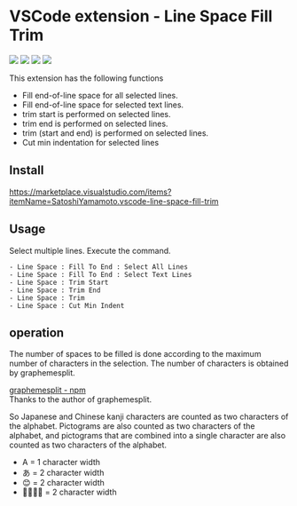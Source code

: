 # VSCode extension - Line Space Fill Trim

[![](https://vsmarketplacebadges.dev/version-short/SatoshiYamamoto.vscode-line-space-fill-trim.png)](https://marketplace.visualstudio.com/items?itemName=SatoshiYamamoto.vscode-line-space-fill-trim)
[![](https://vsmarketplacebadges.dev/installs-short/SatoshiYamamoto.vscode-line-space-fill-trim.png)](https://marketplace.visualstudio.com/items?itemName=SatoshiYamamoto.vscode-line-space-fill-trim)
[![](https://vsmarketplacebadges.dev/rating-short/SatoshiYamamoto.vscode-line-space-fill-trim.png)](https://marketplace.visualstudio.com/items?itemName=SatoshiYamamoto.vscode-line-space-fill-trim)
[![](https://img.shields.io/github/license/standard-software/vscode-line-space-fill-trim.png)](https://github.com/standard-software/vscode-line-space-fill-trim/blob/main/LICENSE)

This extension has the following functions
- Fill end-of-line space for all selected lines.
- Fill end-of-line space for selected text lines.
- trim start is performed on selected lines.
- trim end is performed on selected lines.
- trim (start and end) is performed on selected lines.
- Cut min indentation for selected lines

## Install

https://marketplace.visualstudio.com/items?itemName=SatoshiYamamoto.vscode-line-space-fill-trim

## Usage

Select multiple lines.
Execute the command.

```
- Line Space : Fill To End : Select All Lines
- Line Space : Fill To End : Select Text Lines
- Line Space : Trim Start
- Line Space : Trim End
- Line Space : Trim
- Line Space : Cut Min Indent
```

## operation

The number of spaces to be filled is done according to the maximum number of characters in the selection.
The number of characters is obtained by graphemesplit.

[graphemesplit - npm](https://www.npmjs.com/package/graphemesplit)  
Thanks to the author of graphemesplit.

So Japanese and Chinese kanji characters are counted as two characters of the alphabet.
Pictograms are also counted as two characters of the alphabet, and pictograms that are combined into a single character are also counted as two characters of the alphabet.

- A = 1 character width
- あ = 2 character width
- 😊 = 2 character width
- 👨‍👩‍👧‍👦 = 2 character width

